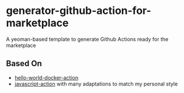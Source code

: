 # generator-github-action-for-marketplace

A yeoman-based template to generate Github Actions ready for the marketplace

## Based On

- [hello-world-docker-action](https://github.com/actions/hello-world-docker-action)
- [javascript-action](https://github.com/actions/javascript-action) with many adaptations to match my personal style
